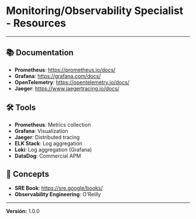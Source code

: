 # Monitoring/Observability Specialist - Resources

---

## 📚 Documentation

- **Prometheus**: https://prometheus.io/docs/
- **Grafana**: https://grafana.com/docs/
- **OpenTelemetry**: https://opentelemetry.io/docs/
- **Jaeger**: https://www.jaegertracing.io/docs/

## 🛠️ Tools

- **Prometheus**: Metrics collection
- **Grafana**: Visualization
- **Jaeger**: Distributed tracing
- **ELK Stack**: Log aggregation
- **Loki**: Log aggregation (Grafana)
- **DataDog**: Commercial APM

## 📖 Concepts

- **SRE Book**: https://sre.google/books/
- **Observability Engineering**: O'Reilly

---

**Versión:** 1.0.0
